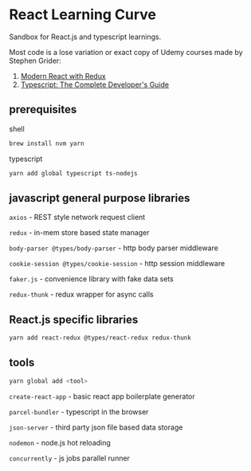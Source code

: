 # React Learning Curve

Sandbox for React.js and typescript learnings.

Most code is a lose variation or exact copy of Udemy courses made by Stephen Grider:

1. [Modern React with Redux](https://www.udemy.com/course/react-redux)
2. [Typescript: The Complete Developer's Guide](https://www.udemy.com/course/typescript-the-complete-developers-guide)

## prerequisites

shell

```bash
brew install nvm yarn
```

typescript

```bash
yarn add global typescript ts-nodejs
```

## javascript general purpose libraries

`axios` - REST style network request client

`redux` - in-mem store based state manager

`body-parser @types/body-parser` - http body parser middleware

`cookie-session @types/cookie-session` - http session middleware

`faker.js` - convenience library with fake data sets

`redux-thunk` - redux wrapper for async calls

## React.js specific libraries

```bash
yarn add react-redux @types/react-redux redux-thunk
```

## tools

```bash
yarn global add <tool>
```

`create-react-app` - basic react app boilerplate generator

`parcel-bundler` - typescript in the browser

`json-server` - third party json file based data storage

`nodemon` - node.js hot reloading

`concurrently` - js jobs parallel runner
